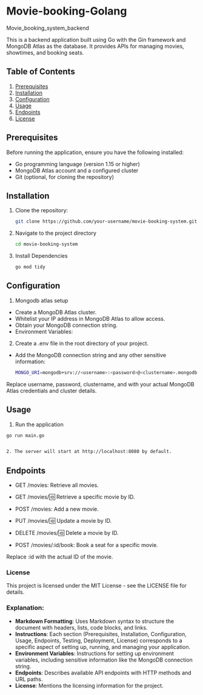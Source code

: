 # Movie-booking-Golang
Movie_booking_system_backend

This is a backend application built using Go with the Gin framework and MongoDB Atlas as the database. It provides APIs for managing movies, showtimes, and booking seats.

## Table of Contents

1. [Prerequisites](#prerequisites)
2. [Installation](#installation)
3. [Configuration](#configuration)
4. [Usage](#usage)
5. [Endpoints](#endpoints)
6. [License](#license)

## Prerequisites

Before running the application, ensure you have the following installed:

- Go programming language (version 1.15 or higher)
- MongoDB Atlas account and a configured cluster
- Git (optional, for cloning the repository)

## Installation

1. Clone the repository:

   ```bash
   git clone https://github.com/your-username/movie-booking-system.git

2. Navigate to the project directory

   ```bash
   cd movie-booking-system

3. Install Dependencies

   ```bash
   go mod tidy

## Configuration

1. Mongodb atlas setup

- Create a MongoDB Atlas cluster.
- Whitelist your IP address in MongoDB Atlas to allow access.
- Obtain your MongoDB connection string.
- Environment Variables:

2. Create a .env file in the root directory of your project.

- Add the MongoDB connection string and any other sensitive information:

  ```bash
  MONGO_URI=mongodb+srv://<username>:<password>@<clustername>.mongodb.net/<dbname>?retryWrites=true&w=majority

Replace username, password, clustername, and <dbname> with your actual MongoDB Atlas credentials and cluster details.

## Usage

1. Run the application

  ```bash
 go run main.go


2. The server will start at http://localhost:8080 by default.
  ```

## Endpoints

- GET /movies: Retrieve all movies.

- GET /movies/:id: Retrieve a specific movie by ID.

- POST /movies: Add a new movie.

- PUT /movies/:id: Update a movie by ID.

- DELETE /movies/:id: Delete a movie by ID.

- POST /movies/:id/book: Book a seat for a specific movie.

Replace :id with the actual ID of the movie.


### License

This project is licensed under the MIT License - see the LICENSE file for details.


### Explanation:

- **Markdown Formatting**: Uses Markdown syntax to structure the document with headers, lists, code blocks, and links.
- **Instructions**: Each section (Prerequisites, Installation, Configuration, Usage, Endpoints, Testing, Deployment, License) corresponds to a specific aspect of setting up, running, and managing your application.
- **Environment Variables**: Instructions for setting up environment variables, including sensitive information like the MongoDB connection string.
- **Endpoints**: Describes available API endpoints with HTTP methods and URL paths.
- **License**: Mentions the licensing information for the project.





 

